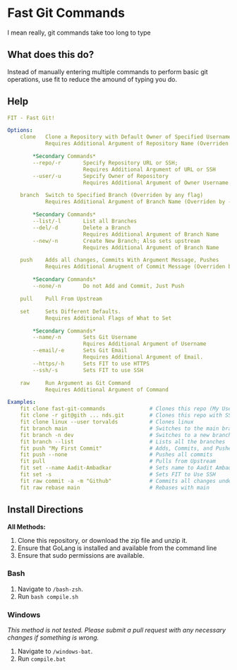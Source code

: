 # Fast Git Commands
I mean really, git commands take too long to type

## What does this do?
Instead of manually entering multiple commands to perform basic git operations, use fit to reduce the amound of typing you do.

## Help
```yaml
FIT - Fast Git!

Options:
    clone   Clone a Repository with Default Owner of Specified Username
            Requires Additional Argument of Repository Name (Overriden by --repo/-r)

        *Secondary Commands*
        --repo/-r       Specify Repository URL or SSH;
                        Requires Additional Argument of URL or SSH
        --user/-u       Sepcify Owner of Repository
                        Requires Additional Argument of Owner Username

    branch  Switch to Specified Branch (Overriden by any flag)
            Requires Additional Argument of Branch Name (Overriden by --list/-l)

        *Secondary Commands*
        --list/-l       List all Branches
        --del/-d        Delete a Branch
                        Requires Additional Argument of Branch Name
        --new/-n        Create New Branch; Also sets upstream
                        Requires Additional Argument of Branch Name

    push    Adds all changes, Commits With Argument Message, Pushes
            Requires Additional Arugment of Commit Message (Overriden by --none/-n)

        *Secondary Commands*
        --none/-n       Do not Add and Commit, Just Push

    pull    Pull From Upstream

    set     Sets Different Defaults.
            Requires Additional Flags of What to Set

        *Secondary Commands*
        --name/-n       Sets Git Username
                        Rquires Additional Argument of Username
        --email/-e      Sets Git Email
                        Requires Additional Argument of Email.
        --https/-h      Sets FIT to use HTTPS
        --ssh/-s        Sets FIT to use SSH

    raw     Run Argument as Git Command
            Requires Additional Argument of Command

Examples:
    fit clone fast-git-commands              # Clones this repo (My Username is Aadit-Ambadkar)
    fit clone -r git@gith ... nds.git        # Clones this repo with SSH
    fit clone linux --user torvalds          # Clones linux
    fit branch main                          # Switches to the main branch
    fit branch -n dev                        # Switches to a new branch, dev
    fit branch --list                        # Lists all the branches
    fit push "My First Commit"               # Adds, Commits, and Pushes all changes
    fit push --none                          # Pushes all commits
    fit pull                                 # Pulls from Upstream
    fit set --name Aadit-Ambadkar            # Sets name to Aadit Ambadkar
    fit set -s                               # Sets FIT to Use SSH
    fit raw commit -a -m "Github"            # Commits all changes under message "Github"
    fit raw rebase main                      # Rebases with main
```

## Install Directions

**All Methods:**
1. Clone this repository, or download the zip file and unzip it.
2. Ensure that GoLang is installed and available from the command line
3. Ensure that sudo permissions are available.

### Bash
1. Navigate to `/bash-zsh`.
2. Run `bash compile.sh`

### Windows
*This method is not tested. Please submit a pull request with any necessary changes if something is wrong.*
1. Navigate to `/windows-bat`.
2. Run `compile.bat`